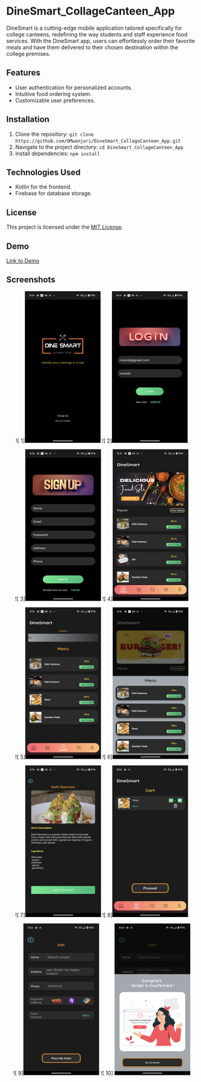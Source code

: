 # DineSmart_CollageCanteen_App
DineSmart is a cutting-edge mobile application tailored specifically for college canteens, redefining the way students and staff experience food services. With the DineSmart app, users can effortlessly order their favorite meals and have them delivered to their chosen destination within the college premises.

## Features
- User authentication for personalized accounts.
- Intuitive food ordering system.
- Customizable user preferences.

## Installation
1. Clone the repository: `git clone https://github.com/OMwanjari/DineSmart_CollageCanteen_App.git`
2. Navigate to the project directory: `cd DineSmart_CollageCanteen_App`
3. Install dependencies: `npm install`

## Technologies Used
- Kotlin for the frontend.
- Firebase for database storage.

## License
This project is licensed under the [MIT License](LICENSE).

## Demo
[Link to Demo](https://youtu.be/_qvHtC45djM)

## Screenshots
<p align =center>
![ 1]<img src="https://github.com/OMwanjari/DineSmart_CollageCanteen_App/blob/main/1.png"  width="200" height="400" />
![ 2]<img src="https://github.com/OMwanjari/DineSmart_CollageCanteen_App/blob/main/2.png"  width="200" height="400" />
</p>
<p align =center>
![ 3]<img src="https://github.com/OMwanjari/DineSmart_CollageCanteen_App/blob/main/3.png"  width="200" height="400" />
![ 4]<img src="https://github.com/OMwanjari/DineSmart_CollageCanteen_App/blob/main/4.png"  width="200" height="400" />
</p>
<p align =center>
![ 5]<img src="https://github.com/OMwanjari/DineSmart_CollageCanteen_App/blob/main/5.png"  width="200" height="400" />
![ 6]<img src="https://github.com/OMwanjari/DineSmart_CollageCanteen_App/blob/main/6.png"  width="200" height="400" />
</p>
<p align =center>
![ 7]<img src="https://github.com/OMwanjari/DineSmart_CollageCanteen_App/blob/main/7.png"  width="200" height="400" />
![ 8]<img src="https://github.com/OMwanjari/DineSmart_CollageCanteen_App/blob/main/8.png"  width="200" height="400" />
</p>
<p align =center>
![ 9]<img src="https://github.com/OMwanjari/DineSmart_CollageCanteen_App/blob/main/9.png"  width="200" height="400" />
![ 10] <img src="https://github.com/OMwanjari/DineSmart_CollageCanteen_App/blob/main/10.png"  width="200" height="400" />
</p>

